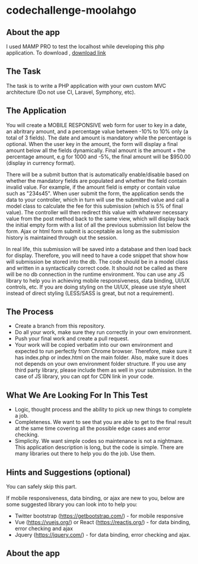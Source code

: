 # codechallenge-moolahgo

About the app
--------------------------------
I used MAMP PRO to test the localhost while developing this php application. To download , [download link](https://www.google.com)

The Task
--------
The task is to write a PHP application with your own custom MVC architecture (Do not use CI, Laravel, Symphony, etc).

The Application
---------------
You will create a MOBILE RESPONSIVE web form for user to key in a date, an abritrary amount, and a percentage value between -10% to 10% only (a total of 3 fields). The date and amount is mandatory while the percentage is optional. When the user key in the amount, the form will display a final amount below all the fields dynamically. Final amount is the amount + the percentage amount, e.g for 1000 and -5%, the final amount will be $950.00 (display in currency format).

There will be a submit button that is automatically enable/disable based on whether the mandatory fields are populated and whether the field contain invalid value. For example, if the amount field is empty or contain value such as "234s45".
When user submit the form, the application sends the data to your controller, which in turn will use the submitted value and call a model class to calculate the fee for this submission (which is 5% of final value). The controller will then redirect this value with whatever necessary value from the post method back to the same view, which will display back the initial empty form with a list of all the previous submission list below the form. Ajax or html form submit is acceptable as long as the submission history is maintained through out the session.

In real life, this submission will be saved into a database and then load back for display. Therefore, you will need to have a code snippet that show how will submission be stored into the db. The code should be in a model class and written in a syntactically correct code. It should not be called as there will be no db connection in the runtime environment.
You can use any JS library to help you in achieving mobile responsiveness, data binding, UI/UX controls, etc. If you are doing styling on the UI/UX, please use style sheet instead of direct styling (LESS/SASS is great, but not a requirement).

The Process
-----------
- Create a branch from this repository.
- Do all your work, make sure they run correctly in your own environment.
- Push your final work and create a pull request.
- Your work will be copied verbatim into our own environment and expected to run perfectly from Chrome browser. Therefore, make sure it has index.php or index.html on the main folder. Also, make sure it does not depends on your own environment folder structure. If you use any third party library, please include them as well in your submission. In the case of JS library, you can opt for CDN link in your code.

What We Are Looking For In This Test
------------------------------------
- Logic, thought process and the ability to pick up new things to complete a job.
- Completeness. We want to see that you are able to get to the final result at the same time covering all the possible edge cases and error checking.
- Simplicity. We want simple codes so maintenance is not a nightmare. This application description is long, but the code is simple. There are many libraries out there to help you do the job. Use them.

Hints and Suggestions (optional)
--------------------------------
You can safely skip this part.

If mobile responsiveness, data binding, or ajax are new to you, below are some suggested library you can look into to help you:
- Twitter bootstrap (https://getbootstrap.com/) - for mobile responsive
- Vue (https://vuejs.org/) or React (https://reactjs.org/) - for data binding, error checking and ajax
- Jquery (https://jquery.com/) - for data binding, error checking and ajax.

About the app
--------------------------------


